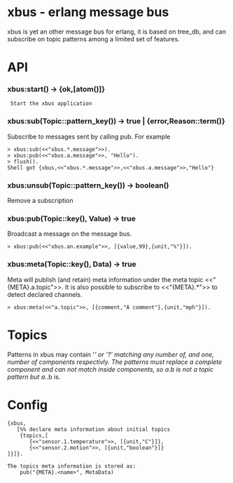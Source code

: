 # xbus - erlang message bus

xbus is yet an other message bus for erlang, it is based on
tree_db, and can subscribe on topic patterns among a limited
set of features.

# API

### xbus:start() -> {ok,[atom()]}

     Start the xbus application

### xbus:sub(Topic::pattern_key()) -> true | {error,Reason::term()}

Subscribe to messages sent by calling pub. For example

    > xbus:sub(<<"xbus.*.message">>).
    > xbus:pub(<<"xbus.a.message">>, "Hello").
    > flush().
    Shell got {xbus,<<"xbus.*.message">>,<<"xbus.a.message">>,"Hello"}

### xbus:unsub(Topic::pattern_key()) -> boolean()

Remove a subscription

### xbus:pub(Topic::key(), Value) -> true

Broadcast a message on the message bus.

    > xbus:pub(<<"xbus.an.example">>, [{value,99},{unit,"%"}]).

### xbus:meta(Topic::key(), Data) -> true

Meta will publish (and retain) meta information under the
meta topic <<"{META}.a.topic">>. It is also possible to
subscribe to <<"{META}.*">> to detect declared channels.

    > xbus:meta(<<"a.topic">>, [{comment,"A comment"},{unit,"mph"}]).

# Topics

Patterns in xbus may contain '*' or '?' matching any number of, and 
one, number of components respectivly. The patterns must replace
a complete component and can not match inside components, so
*a*.b is not a topic pattern but a.*.b is.

# Config

    {xbus,
       [%% declare meta information about initial topics
        {topics,[
           {<<"sensor.1.temperature">>, [{unit,"C"}]},
           {<<"sensor.2.motion">>, [{unit,"boolean"}]}
	]}]}.

    The topics meta information is stored as:
        pub("{META}.<name>", MetaData)

